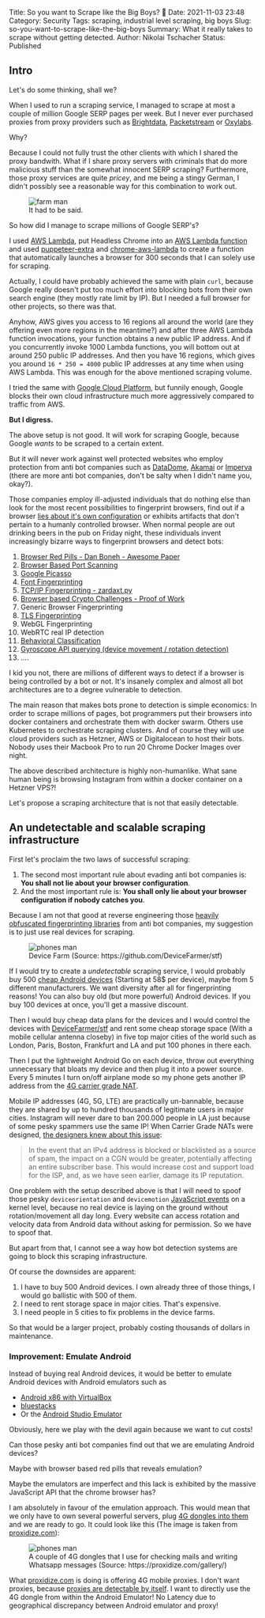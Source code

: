 Title: So you want to Scrape like the Big Boys? 🚀
Date: 2021-11-03 23:48
Category: Security
Tags: scraping, industrial level scraping, big boys
Slug: so-you-want-to-scrape-like-the-big-boys
Summary: What it really takes to scrape without getting detected.
Author: Nikolai Tschacher
Status: Published

## Intro

Let's do some thinking, shall we?

When I used to run a scraping service, I managed to scrape at most a couple of million Google SERP pages per week. But I never ever purchased proxies from proxy providers such as [Brightdata](https://brightdata.com/), [Packetstream](https://packetstream.io/) or [Oxylabs](https://oxylabs.io/).

Why? 

Because I could not fully trust the other clients with which I shared the proxy bandwith. What if I share proxy servers with criminals that do more malicious stuff than the somewhat innocent SERP scraping? Furthermore, those proxy services are quite *pricey*, and me being a stingy German, I didn't possibly see a reasonable way for this combination to work out.

<figure>
  <img src="{static}/images/work different.png" alt="farm man" />
  <figcaption>It had to be said.</figcaption>
</figure>

So how did I manage to scrape millions of Google SERP's?

I used [AWS Lambda](https://aws.amazon.com/lambda/), put Headless Chrome into an [AWS Lambda function](https://aws.amazon.com/getting-started/hands-on/run-serverless-code/) and used [puppeteer-extra](https://github.com/berstend/puppeteer-extra) and [chrome-aws-lambda](https://github.com/alixaxel/chrome-aws-lambda) to create a function that automatically launches a browser for 300 seconds that I can solely use for scraping.

Actually, I could have probably achieved the same with plain `curl`, because Google really doesn't put too much effort into blocking bots from their own search engine (they mostly rate limit by IP). But I needed a full browser for other projects, so there was that.

Anyhow, AWS gives you access to 16 regions all around the world (are they offering even more regions in the meantime?) and after three AWS Lambda function invocations, your function obtains a new public IP address. And if you concurrently invoke 1000 Lambda functions, you will bottom out at around 250 public IP addresses. And then you have 16 regions, which gives you around `16 * 250 = 4000` public IP addresses at any time when using AWS Lambda. This was enough for the above mentioned scraping volume.

I tried the same with [Google Cloud Platform](https://cloud.google.com/), but funnily enough, Google blocks their own cloud infrastructure much more aggressively compared to traffic from AWS.

**But I digress.**

The above setup is not good. It will work for scraping Google, because Google *wants* to be scraped to a certain extent.

But it will never work against well protected websites who employ protection from anti bot companies such as [DataDome](https://datadome.co/), [Akamai](https://www.akamai.com/) or [Imperva](https://www.imperva.com/) (there are more anti bot companies, don't be salty when I didn't name you, okay?).

Those companies employ ill-adjusted individuals that do nothing else than look for the most recent possibilities to fingerprint browsers, find out if a browser [lies about it's own configuration](https://github.com/abrahamjuliot/creepjs) or exhibits artifacts that don't pertain to a humanly controlled browser. When normal people are out drinking beers in the pub on Friday night, these individuals invent increasingly bizarre ways to fingerprint browsers and detect bots:

1. [Browser Red Pills - Dan Boneh - Awesome Paper](https://www.usenix.org/system/files/conference/woot14/woot14-ho.pdf) 
2. [Browser Based Port Scanning](https://incolumitas.com/2021/01/10/browser-based-port-scanning/)
3. [Google Picasso](https://research.google/pubs/pub45581/)
4. [Font Fingerprinting](https://browserleaks.com/fonts)
5. [TCP/IP Fingerprinting - zardaxt.py](https://github.com/NikolaiT/zardaxt)
6. [Browser based Crypto Challenges - Proof of Work](https://en.wikipedia.org/wiki/Proof_of_work)
7. Generic Browser Fingerprinting
8. [TLS Fingerprinting](https://github.com/salesforce/ja3)
9. WebGL Fingerprinting
10. WebRTC real IP detection
11. [Behavioral Classification](https://incolumitas.com/2021/04/11/bot-detection-with-behavioral-analysis/)
12. [Gyroscope API querying (device movement / rotation detection)](https://incolumitas.com/2021/02/05/why-does-this-website-know-i-am-sitting-on-the-toilet/)
13. ....

I kid you not, there are millions of different ways to detect if a browser is being controlled by a bot or not. It's insanely complex and almost all bot architectures are to a degree vulnerable to detection.

The main reason that makes bots prone to detection is simple economics: In order to scrape millions of pages, bot programmers put their browsers into docker containers and orchestrate them with docker swarm. Others use Kubernetes to orchestrate scraping clusters. And of course they will use cloud providers such as Hetzner, AWS or Digitalocean to host their bots. Nobody uses their Macbook Pro to run 20 Chrome Docker Images over night. 

The above described architecture is highly non-humanlike. What sane human being is browsing Instagram from within a docker container on a Hetzner VPS?!

Let's propose a scraping architecture that is not that easily detectable.

## An undetectable and scalable scraping infrastructure

First let's proclaim the two laws of successful scraping: 

1. The second most important rule about evading anti bot companies is: **You shall not lie about your browser configuration**.
2. And the most important rule is: **You shall only lie about your browser configuration if nobody catches you**.

Because I am not that good at reverse engineering those [heavily obfuscated fingerprinting libraries](https://incolumitas.com/data/imperva.js) from anti bot companies, my suggestion is to just use real devices for scraping.

<figure>
  <img src="{static}/images/shelf_closeup_790x.jpg" alt="phones man" />
  <figcaption>Device Farm (Source: https://github.com/DeviceFarmer/stf)</figcaption>
</figure>

If I would try to create a *undetectable* scraping service, I would probably buy 500 [cheap Android devices](https://www.zdnet.com/article/best-phone-under-100/) (Starting at 58$ per device), maybe from 5 different manufacturers. We want diversity after all for fingerprinting reasons! You can also buy old (but more powerful) Android devices. If you buy 100 devices at once, you'll get a massive discount. 

Then I would buy cheap data plans for the devices and I would control the devices with [DeviceFarmer/stf](https://github.com/DeviceFarmer/stf) and rent some cheap storage space (With a mobile cellular antenna closeby) in five top major cities of the world such as London, Paris, Boston, Frankfurt and LA and put 100 phones in there each.

Then I put the lightweight Android Go on each device, throw out everything unnecessary that bloats my device and then plug it into a power source. Every 5 minutes I turn on/off airplane mode so my phone gets another IP address from the [4G carrier grade NAT](https://en.wikipedia.org/wiki/Carrier-grade_NAT).

Mobile IP addresses (4G, 5G, LTE) are practically un-bannable, because they are shared by up to hundred thousands of legitimate users in major cities. Instagram will never dare to ban 200.000 people in LA just because of some pesky spammers use the same IP! When Carrier Grade NATs were designed, [the designers knew about this issue](https://www.ofcom.org.uk/__data/assets/pdf_file/0020/37802/cgnat.pdf):

> In the event that an IPv4 address is blocked or blacklisted as a source of spam, the impact on a
CGN would be greater, potentially affecting an entire subscriber base. This would increase cost
and support load for the ISP, and, as we have seen earlier, damage its IP reputation.

One problem with the setup described above is that I will need to spoof those pesky `deviceorientation` and `devicemotion` [JavaScript events](https://developer.mozilla.org/en-US/docs/Web/Events/Detecting_device_orientation) on a kernel level, because no real device is laying on the ground without rotation/movement all day long. Every website can access rotation and velocity data from Android data without asking for permission. So we have to spoof that.

But apart from that, I cannot see a way how bot detection systems are going to block this scraping infrastructure.

Of course the downsides are apparent: 

1. I have to buy 500 Android devices. I own already three of those things, I would go ballistic with 500 of them.
2. I need to rent storage space in major cities. That's expensive.
3. I need people in 5 cities to fix problems in the device farms.

So that would be a larger project, probably costing thousands of dollars in maintenance.

### Improvement: Emulate Android

Instead of buying real Android devices, it would be better to emulate Android devices with Android emulators such as 

+ [Android x86 with VirtualBox](https://www.android-x86.org/documentation/virtualbox.html)
+ [bluestacks](https://www.bluestacks.com/de/index.html)
+ Or the [Android Studio Emulator](https://developer.android.com/studio/run/emulator)

Obviously, here we play with the devil again because we want to cut costs!

Can those pesky anti bot companies find out that we are emulating Android devices? 

Maybe with browser based red pills that reveals emulation?

Maybe the emulators are imperfect and this lack is exhibited by the massive JavaScript API that the chrome browser has? 

I am absolutely in favour of the emulation approach. This would mean that we only have to own several powerful servers, plug [4G dongles into them](https://proxidize.com/) and we are ready to go. It could look like this (The image is taken from [proxidize.com](https://proxidize.com/)): 

<figure>
  <img src="{static}/images/MicrosoftTeams-image-33.png.webp" alt="phones man" />
  <figcaption>A couple of 4G dongles that I use for checking mails and writing Whatsapp messages (Source: https://proxidize.com/gallery/)</figcaption>
</figure>

What [proxidize.com](https://proxidize.com/) is doing is offering 4G mobile proxies. I don't want proxies, because [proxies are detectable by itself](https://bot.incolumitas.com/proxy_detect.html). I want to directly use the 4G dongle from within the Android Emulator! No Latency due to geographical discrepancy between Android emulator and proxy!